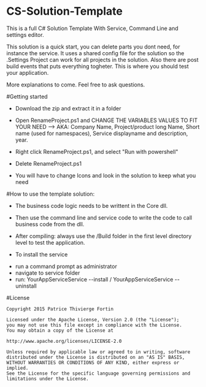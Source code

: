 # CS-Solution-Template

This is a full C# Solution Template With Service, Command Line and settings editor.

This solution is a quick start, you can delete parts you dont need, for instance the service. It uses a shared config file for the solution so the .Settings Project can work for all projects in the solution.
Also there are post build events that puts everything togheter.  This is where you should test your application.

More explanations to come. Feel free to ask questions.


#Getting started

- Download the zip and extract it in a folder
- Open RenameProject.ps1 and CHANGE THE VARIABLES VALUES TO FIT YOUR NEED --> AKA: Company Name, Project/product long Name, Short name (used for namespaces), Service displayname and description, year.
- Right click RenameProject.ps1, and select "Run with powershell"
- Delete RenameProject.ps1


- You will have to change Icons and look in the solution to keep what you need


#How to use the template solution: 

+ The business code logic needs to be writtent in the Core dll.

+ Then use the command line and service code to write the code to call business code from the dll.

+ After compiling: always use the /Build folder in the first level directory level to test the application.

+ To install the service
 - run a command prompt as administrator
 - navigate to service folder
 - run: YourAppServiceService --install / YourAppServiceService --uninstall

#License
 
    Copyright 2015 Patrice Thivierge Fortin
 
    Licensed under the Apache License, Version 2.0 (the "License");
    you may not use this file except in compliance with the License.
    You may obtain a copy of the License at
 
    http://www.apache.org/licenses/LICENSE-2.0
 
    Unless required by applicable law or agreed to in writing, software
    distributed under the License is distributed on an "AS IS" BASIS,
    WITHOUT WARRANTIES OR CONDITIONS OF ANY KIND, either express or implied.
    See the License for the specific language governing permissions and
    limitations under the License.
